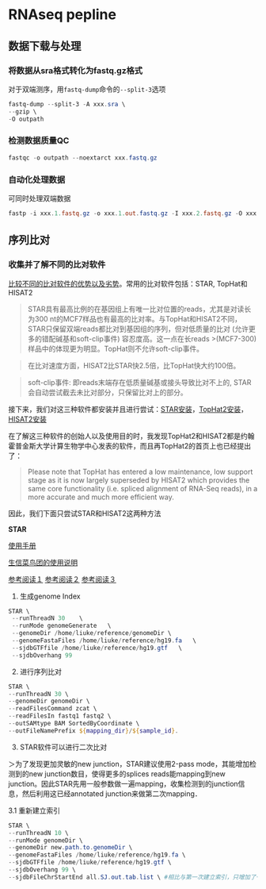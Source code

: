 # RNAseq pepline

## 数据下载与处理
### 将数据从sra格式转化为fastq.gz格式
对于双端测序，用`fastq-dump`命令的`--split-3`选项
```powershell
fastq-dump --split-3 -A xxx.sra \
--gzip \
-O outpath 
```
  
### 检测数据质量QC
```powershell
fastqc -o outpath --noextarct xxx.fastq.gz
```

### 自动化处理数据
可同时处理双端数据
```powershell
fastp -i xxx.1.fastq.gz -o xxx.1.out.fastq.gz -I xxx.2.fastq.gz -O xxx.2.out.fastq.gz
```

## 序列比对

### 收集并了解不同的比对软件
[比较不同的比对软件的优势以及劣势](https://blog.csdn.net/qazplm12_3/article/details/76700045)。常用的比对软件包括：STAR, TopHat和HISAT2
>STAR具有最高比例的在基因组上有唯一比对位置的reads，尤其是对读长为300 nt的MCF7样品也有最高的比对率。与TopHat和HISAT2不同，STAR只保留双端reads都比对到基因组的序列，但对低质量的比对 (允许更多的错配碱基和soft-clip事件) 容忍度高。这一点在长reads >(MCF7-300)样品中的体现更为明显。TopHat则不允许soft-clip事件。

>在比对速度方面，HISAT2比STAR快2.5倍，比TopHat快大约100倍。

>soft-clip事件: 即reads末端存在低质量碱基或接头导致比对不上的, STAR会自动尝试截去未比对部分，只保留比对上的部分。

接下来，我们对这三种软件都安装并且进行尝试：[STAR安装](https://github.com/alexdobin/STAR)，[TopHat2安装](http://ccb.jhu.edu/software/tophat/index.shtml)，[HISAT2安装](https://ccb.jhu.edu/software/hisat2/index.shtml)

在了解这三种软件的创始人以及使用目的时，我发现TopHat2和HISAT2都是约翰霍普金斯大学计算生物学中心发表的软件，而且再TopHat2的首页上也已经提出了：
>Please note that TopHat has entered a low maintenance, low support stage as it is now largely superseded by HISAT2 which provides the same core functionality (i.e. spliced alignment of RNA-Seq reads), in a more accurate and much more efficient way.

因此，我们下面只尝试STAR和HISAT2这两种方法

**STAR**

[使用手册](https://github.com/alexdobin/STAR/blob/master/doc/STARmanual.pdf)

[生信菜鸟团的使用说明](http://www.bio-info-trainee.com/727.html)

[参考阅读１](https://www.jianshu.com/p/eca16bf2824e)
[参考阅读２](http://www.bioinfo-scrounger.com/archives/288)
[参考阅读３](http://starsyi.github.io/2016/05/24/SAM%E6%96%87%E4%BB%B6%E6%A0%BC%E5%BC%8F%E8%AF%B4%E6%98%8E/)

1. 生成genome Index

```powershell
STAR \
 --runThreadN 30	\
 --runMode genomeGenerate	\
 --genomeDir /home/liuke/reference/genomeDir \
 --genomeFastaFiles /home/liuke/reference/hg19.fa	\
 --sjdbGTFfile /home/liuke/reference/hg19.gtf	\
 --sjdbOverhang 99
```

2. 进行序列比对

```powershell
STAR \
--runThreadN 30 \
--genomeDir genomeDir \
--readFilesCommand zcat \
--readFilesIn fastq1 fastq2 \
--outSAMtype BAM SortedByCoordinate \
--outFileNamePrefix ${mapping_dir}/${sample_id}. 
```

3. STAR软件可以进行二次比对

＞为了发现更加灵敏的new junction，STAR建议使用2-pass mode，其能增加检测到的new junction数目，使得更多的splices reads能mapping到new junction。因此STAR先用一般参数做一遍mapping，收集检测到的junction信息，然后利用这已经annotated junction来做第二次mapping．

3.1 重新建立索引

```powershell
STAR \
--runThreadN 10 \
--runMode genomeDir \
--genomeDir new.path.to.genomeDir \
--genomeFastaFiles /home/liuke/reference/hg19.fa \
--sjdbGTFfile /home/liuke/reference/hg19.gtf \
--sjdbOverhang 99 \
--sjdbFileChrStartEnd all.SJ.out.tab.list \ #相比与第一次建立索引，只增加了一个命令选项，就是把SJ.out.tab文件加入到建立索引中
```
























